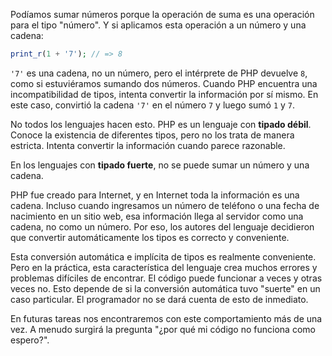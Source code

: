 Podíamos sumar números porque la operación de suma es una operación para el tipo "número". Y si aplicamos esta operación a un número y una cadena:

```php
print_r(1 + '7'); // => 8
```

`'7'` es una cadena, no un número, pero el intérprete de PHP devuelve `8`, como si estuviéramos sumando dos números. Cuando PHP encuentra una incompatibilidad de tipos, intenta convertir la información por sí mismo. En este caso, convirtió la cadena `'7'` en el número `7` y luego sumó `1` y `7`.

No todos los lenguajes hacen esto. PHP es un lenguaje con **tipado débil**. Conoce la existencia de diferentes tipos, pero no los trata de manera estricta. Intenta convertir la información cuando parece razonable.

En los lenguajes con **tipado fuerte**, no se puede sumar un número y una cadena.

PHP fue creado para Internet, y en Internet toda la información es una cadena. Incluso cuando ingresamos un número de teléfono o una fecha de nacimiento en un sitio web, esa información llega al servidor como una cadena, no como un número. Por eso, los autores del lenguaje decidieron que convertir automáticamente los tipos es correcto y conveniente.

Esta conversión automática e implícita de tipos es realmente conveniente. Pero en la práctica, esta característica del lenguaje crea muchos errores y problemas difíciles de encontrar. El código puede funcionar a veces y otras veces no. Esto depende de si la conversión automática tuvo "suerte" en un caso particular. El programador no se dará cuenta de esto de inmediato.

En futuras tareas nos encontraremos con este comportamiento más de una vez. A menudo surgirá la pregunta "¿por qué mi código no funciona como espero?".
